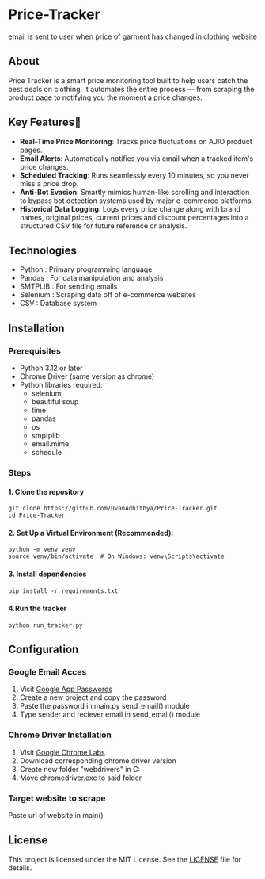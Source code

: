 # Price-Tracker
email is sent to user when price of garment has changed in clothing website
## About
Price Tracker is a smart price monitoring tool built to help users catch the best deals on clothing. It automates the entire process — from scraping the product page to notifying you the moment a price changes.
## Key Features🔧
- **Real-Time Price Monitoring**: Tracks price fluctuations on AJIO product pages.
- **Email Alerts**: Automatically notifies you via email when a tracked item's price changes.
- **Scheduled Tracking**: Runs seamlessly every 10 minutes, so you never miss a price drop.
- **Anti-Bot Evasion**: Smartly mimics human-like scrolling and interaction to bypass bot detection systems used by major e-commerce platforms.
- **Historical Data Logging**: Logs every price change along with brand names, original prices, current prices and discount percentages into a structured CSV file for future reference or analysis.
## Technologies
- Python : Primary programming language
- Pandas : For data manipulation and analysis
- SMTPLIB : For sending emails
- Selenium : Scraping data off of e-commerce websites
- CSV : Database system
## Installation
### Prerequisites
- Python 3.12 or later
- Chrome Driver (same version as chrome)
- Python libraries required:
  - selenium
  - beautiful soup
  - time
  - pandas
  - os
  - smptplib
  - email.mime
  - schedule
### Steps
#### **1. Clone the repository**
```
git clone https://github.com/UvanAdhithya/Price-Tracker.git
cd Price-Tracker
```
#### 2. Set Up a Virtual Environment (Recommended):
```
python -m venv venv
source venv/bin/activate  # On Windows: venv\Scripts\activate
```
#### 3. Install dependencies
```
pip install -r requirements.txt
```
#### 4.Run the tracker
```
python run_tracker.py
```
## Configuration
### Google Email Acces
1. Visit [Google App Passwords](https://myaccount.google.com/apppasswords)
2. Create a new project and copy the password
3. Paste the password in main.py send_email() module
4. Type sender and reciever email in send_email() module
### Chrome Driver Installation
1. Visit [Google Chrome Labs](https://googlechromelabs.github.io/chrome-for-testing/)
2. Download corresponding chrome driver version
3. Create new folder "webdrivers" in C:
4. Move chromedriver.exe to said folder
### Target website to scrape
Paste url of website in main()
## License
This project is licensed under the MIT License. See the [LICENSE](LICENSE.md) file for details.

